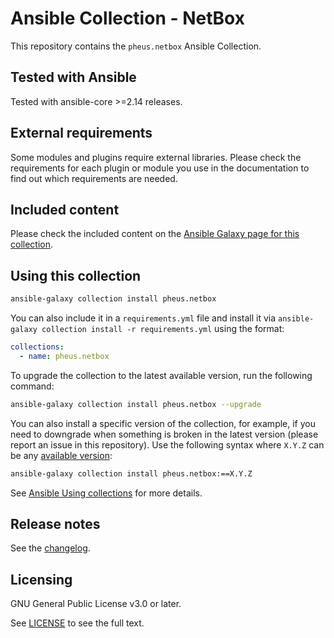 # Ansible Collection - NetBox

This repository contains the `pheus.netbox` Ansible Collection.

## Tested with Ansible

Tested with ansible-core >=2.14 releases.

## External requirements

Some modules and plugins require external libraries. Please check the requirements for each plugin or module you use in the documentation to find out which requirements are needed.

## Included content

Please check the included content on the [Ansible Galaxy page for this collection](https://galaxy.ansible.com/pheus/netbox).

## Using this collection

```bash
ansible-galaxy collection install pheus.netbox
```

You can also include it in a `requirements.yml` file and install it via `ansible-galaxy collection install -r requirements.yml` using the format:

```yaml
collections:
  - name: pheus.netbox
```

To upgrade the collection to the latest available version, run the following command:

```bash
ansible-galaxy collection install pheus.netbox --upgrade
```

You can also install a specific version of the collection, for example, if you need to downgrade when something is broken in the latest version (please report an issue in this repository). Use the following syntax where `X.Y.Z` can be any [available version](https://galaxy.ansible.com/pheus/netbox):

```bash
ansible-galaxy collection install pheus.netbox:==X.Y.Z
```

See [Ansible Using collections](https://docs.ansible.com/ansible/latest/user_guide/collections_using.html) for more details.

## Release notes

See the [changelog](https://github.com/pheus/ansible-collection-netbox/tree/main/CHANGELOG.rst).

## Licensing

GNU General Public License v3.0 or later.

See [LICENSE](https://www.gnu.org/licenses/gpl-3.0.txt) to see the full text.
